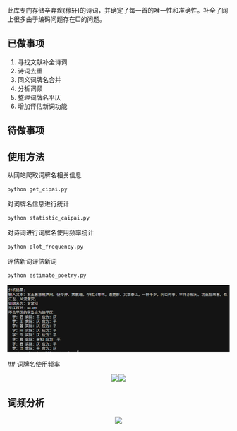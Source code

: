 此库专门存储辛弃疾(稼轩)的诗词，并确定了每一首的唯一性和准确性。补全了网上很多由于编码问题存在□的问题。
## 已做事项
1. 寻找文献补全诗词
2. 诗词去重
3. 同义词牌名合并
4. 分析词频
5. 整理词牌名平仄
6. 增加评估新词功能
## 待做事项
## 使用方法
从网站爬取词牌名相关信息
```sh
python get_cipai.py
```
对词牌名信息进行统计
```sh
python statistic_caipai.py
```
对诗词进行词牌名使用频率统计
```sh
python plot_frequency.py
```
评估新词评估新词
```sh
python estimate_poetry.py
```
<p align="center">
    <img src="image/result.png" width="750"/>
</p>
## 词牌名使用频率
<p align="center">
    <img src="image/frequency.png" width="247.5",height="300"/><img src="image/bar.png" width="500",height="300"/>
</p>

## 词频分析
<p align="center">
    <img src="image/echarts.png" width="750"/>
</p>
